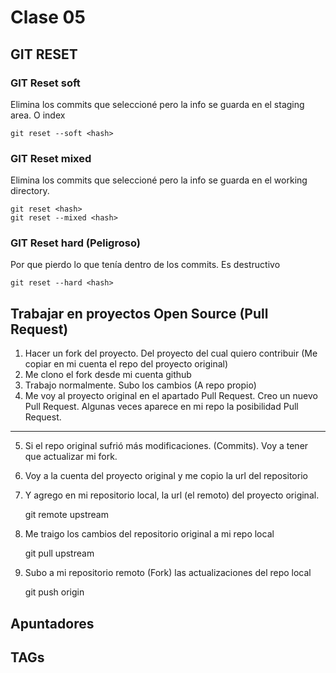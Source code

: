 # Clase 05

## GIT RESET

### GIT Reset soft
Elimina los commits que seleccioné pero la info se guarda en el staging area. O index

    git reset --soft <hash>

### GIT Reset mixed
Elimina los commits que seleccioné pero la info se guarda en el working directory.

    git reset <hash>
    git reset --mixed <hash>

### GIT Reset hard (Peligroso)
Por que pierdo lo que tenía dentro de los commits. Es destructivo

    git reset --hard <hash>

## Trabajar en proyectos Open Source (Pull Request)

1. Hacer un fork del proyecto. Del proyecto del cual quiero contribuir (Me copiar en mi cuenta el repo del proyecto original)
2. Me clono el fork desde mi cuenta github
3. Trabajo normalmente. Subo los cambios (A repo propio)
4. Me voy al proyecto original en el apartado Pull Request. Creo un nuevo Pull Request. Algunas veces aparece en mi repo la posibilidad Pull Request.
---
5. Si el repo original sufrió más modificaciones. (Commits). Voy a tener que actualizar mi fork.
6. Voy a la cuenta del proyecto original y me copio la url del repositorio
7. Y agrego en mi repositorio local, la url (el remoto) del proyecto original.

    git remote upstream <URL-repositorio-original>

8. Me traigo los cambios del repositorio original a mi repo local

    git pull upstream <rama-que-quiero-actualizar>

9. Subo a mi repositorio remoto (Fork) las actualizaciones del repo local

    git push origin <rama-a-actualizar>

## Apuntadores


## TAGs










